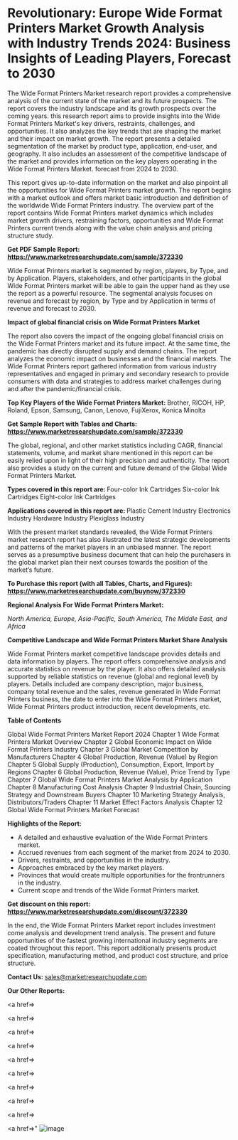 # Revolutionary: Europe Wide Format Printers Market Growth Analysis with Industry Trends 2024: Business Insights of Leading Players, Forecast to 2030

The Wide Format Printers Market research report provides a comprehensive analysis of the current state of the market and its future prospects. The report covers the industry landscape and its growth prospects over the coming years. this research report aims to provide insights into the Wide Format Printers Market's key drivers, restraints, challenges, and opportunities. It also analyzes the key trends that are shaping the market and their impact on market growth. The report presents a detailed segmentation of the market by product type, application, end-user, and geography. It also includes an assessment of the competitive landscape of the market and provides information on the key players operating in the Wide Format Printers Market. forecast from 2024 to 2030.

This report gives up-to-date information on the market and also pinpoint all the opportunities for Wide Format Printers market growth. The report begins with a market outlook and offers market basic introduction and definition of the worldwide Wide Format Printers industry. The overview part of the report contains Wide Format Printers market dynamics which includes market growth drivers, restraining factors, opportunities and Wide Format Printers current trends along with the value chain analysis and pricing structure study.

<strong><b>Get PDF Sample Report: <a href=https://www.marketresearchupdate.com/sample/372330>https://www.marketresearchupdate.com/sample/372330</a></b></strong>

Wide Format Printers market is segmented by region, players, by Type, and by Application. Players, stakeholders, and other participants in the global Wide Format Printers market will be able to gain the upper hand as they use the report as a powerful resource. The segmental analysis focuses on revenue and forecast by region, by Type and by Application in terms of revenue and forecast to 2030.

<strong><b>Impact of global financial crisis on Wide Format Printers Market</b></strong>

The report also covers the impact of the ongoing global financial crisis on the Wide Format Printers market and its future impact. At the same time, the pandemic has directly disrupted supply and demand chains. The report analyzes the economic impact on businesses and the financial markets. The Wide Format Printers report gathered information from various industry representatives and engaged in primary and secondary research to provide consumers with data and strategies to address market challenges during and after the pandemic/financial crisis.

<strong><b>Top Key Players of the Wide Format Printers Market:
</b></strong>Brother, RICOH, HP, Roland, Epson, Samsung, Canon, Lenovo, FujiXerox, Konica Minolta<strong><b>
</b></strong>

<strong><b>Get Sample Report with Tables and Charts: <a href=https://www.marketresearchupdate.com/sample/372330>https://www.marketresearchupdate.com/sample/372330</a></b></strong>

The global, regional, and other market statistics including CAGR, financial statements, volume, and market share mentioned in this report can be easily relied upon in light of their high precision and authenticity. The report also provides a study on the current and future demand of the Global Wide Format Printers Market.

<strong><b>Types covered in this report are:
</b></strong>Four-color Ink Cartridges
Six-color Ink Cartridges
Eight-color Ink Cartridges<strong><b>
</b></strong>

<strong><b>Applications covered in this report are:
</b></strong>Plastic Cement Industry
Electronics Industry
Hardware Industry
Plexiglass Industry<strong><b>
</b></strong>

With the present market standards revealed, the Wide Format Printers market research report has also illustrated the latest strategic developments and patterns of the market players in an unbiased manner. The report serves as a presumptive business document that can help the purchasers in the global market plan their next courses towards the position of the market’s future.

<strong><b>To Purchase this report (with all Tables, Charts, and Figures): <a href=https://www.marketresearchupdate.com/buynow/372330>https://www.marketresearchupdate.com/buynow/372330</a></b></strong>

<strong><b>Regional Analysis For Wide Format Printers Market:</b></strong>

<em><i>North America, Europe, Asia-Pacific, South America, The Middle East, and Africa</i></em>

<strong><b>Competitive Landscape and Wide Format Printers Market Share Analysis</b></strong>

Wide Format Printers market competitive landscape provides details and data information by players. The report offers comprehensive analysis and accurate statistics on revenue by the player. It also offers detailed analysis supported by reliable statistics on revenue (global and regional level) by players. Details included are company description, major business, company total revenue and the sales, revenue generated in Wide Format Printers business, the date to enter into the Wide Format Printers market, Wide Format Printers product introduction, recent developments, etc.

<strong><b>Table of Contents</b></strong>

Global Wide Format Printers Market Report 2024
Chapter 1 Wide Format Printers Market Overview
Chapter 2 Global Economic Impact on Wide Format Printers Industry
Chapter 3 Global Market Competition by Manufacturers
Chapter 4 Global Production, Revenue (Value) by Region
Chapter 5 Global Supply (Production), Consumption, Export, Import by Regions
Chapter 6 Global Production, Revenue (Value), Price Trend by Type
Chapter 7 Global Wide Format Printers Market Analysis by Application
Chapter 8 Manufacturing Cost Analysis
Chapter 9 Industrial Chain, Sourcing Strategy and Downstream Buyers
Chapter 10 Marketing Strategy Analysis, Distributors/Traders
Chapter 11 Market Effect Factors Analysis
Chapter 12 Global Wide Format Printers Market Forecast

<strong><b>Highlights of the Report:</b></strong>

- A detailed and exhaustive evaluation of the Wide Format Printers market.
- Accrued revenues from each segment of the market from 2024 to 2030.
- Drivers, restraints, and opportunities in the industry.
- Approaches embraced by the key market players.
- Provinces that would create multiple opportunities for the frontrunners in the industry.
- Current scope and trends of the Wide Format Printers market.

<strong><b>Get discount on this report: <a href=https://www.marketresearchupdate.com/discount/372330>https://www.marketresearchupdate.com/discount/372330</a></b></strong>

In the end, the Wide Format Printers Market report includes investment come analysis and development trend analysis. The present and future opportunities of the fastest growing international industry segments are coated throughout this report. This report additionally presents product specification, manufacturing method, and product cost structure, and price structure.

<strong><b>Contact Us:
</b></strong>sales@marketresearchupdate.com

<strong>Our Other Reports:</strong>

<a href=></a>

<a href=></a>

<a href=></a>

<a href=></a>

<a href=></a>

<a href=></a>

<a href=></a>

<a href=></a>

<a href=></a>

<a href=></a>"
![image](https://github.com/Gayatrikarjule/Market-Analysis-360/assets/97346546/b6deda91-9be8-4c18-803e-d349a2e8f743)
